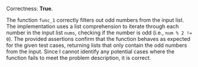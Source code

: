 Correctness: **True**. 

The function `func_1` correctly filters out odd numbers from the input list. The implementation uses a list comprehension to iterate through each number in the input list `nums`, checking if the number is odd (i.e., `num % 2 != 0`). The provided assertions confirm that the function behaves as expected for the given test cases, returning lists that only contain the odd numbers from the input. Since I cannot identify any potential cases where the function fails to meet the problem description, it is correct.
